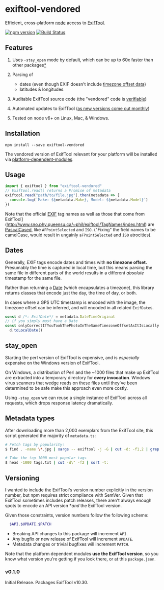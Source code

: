 # exiftool-vendored

Efficient, cross-platform [node](https://nodejs.org/) access to [ExifTool](http://www.sno.phy.queensu.ca/~phil/exiftool/). 

[![npm version](https://badge.fury.io/js/exiftool-vendored.svg)](https://badge.fury.io/js/exiftool-vendored)
[![Build Status](https://travis-ci.org/mceachen/exiftool-vendored.svg?branch=master)](https://travis-ci.org/mceachen/exiftool-vendored)

## Features

1. Uses `-stay_open` mode by default, which can be up to 60x faster than other packages[*](#stay_open)

1. Parsing of 
    - dates (even though EXIF doesn't include [timezone offset data](#dates))
    - latitudes & longitudes

1. Auditable ExifTool source code (the "vendored" code is [verifiable](http://owl.phy.queensu.ca/~phil/exiftool/checksums.txt))

1. Automated updates to ExifTool ([as new versions come out monthly](http://www.sno.phy.queensu.ca/~phil/exiftool/history.html))

1. Tested on node v6+ on Linux, Mac, & Windows.

## Installation

    npm install --save exiftool-vendored

The vendored version of ExifTool relevant for your platform will be installed via [platform-dependent-modules](https://www.npmjs.com/package/platform-dependent-modules).

## Usage

```js
import { exiftool } from "exiftool-vendored"
// ExifTool.read() returns a Promise of metadata
exiftool.read("path/to/file.jpg").then(metadata => {
  console.log(`Make: ${metadata.Make}, Model: ${metadata.Model}`)
})
```

Note that the official [EXIF](http://www.cipa.jp/std/documents/e/DC-008-2012_E.pdf) tag names as well as those that come from ExifTool](http://www.sno.phy.queensu.ca/~phil/exiftool/TagNames/index.html) are [PascalCased](https://en.wikipedia.org/wiki/PascalCase), like `AFPointSelected` and `ISO`. ("Fixing" the field names to be camelCase, would result in ungainly `aFPointSelected` and `iSO` atrocities).

## Dates

Generally, EXIF tags encode dates and times with **no timezone offset.** Presumably the time is captured in local time, but this means parsing the same file in different parts of the world results in a different *absolute* timestamp for the same file.

Rather than returning a [Date](https://developer.mozilla.org/en-US/docs/Web/JavaScript/Reference/Global_Objects/Date) (which encapsulates a timezone), this library returns classes that encode just the day, the time of day, or both.

In cases where a GPS UTC timestamp is encoded with the image, the timezone offset can be inferred, and will encoded in all related `ExifDate`s. 

```ts
const d /*: ExifDate*/ = metadata.DateTimeOriginal
// if you simply must have a Date
const onlyCorrectIfYouTookThePhotoInTheSameTimezoneOffsetAsItIsLocally: Date = 
  d.toLocalDate()
```

## stay_open

Starting the perl version of ExifTool is expensive, and is *especially* expensive on the Windows version of ExifTool. 

On Windows, a distribution of Perl and the ~1000 files that make up ExifTool are extracted into a temporary directory for **every invocation**. Windows virus scanners that wedge reads on these files until they've been determined to be safe make this approach even more costly.

Using `-stay_open` we can reuse a single instance of ExifTool across all requests, which drops response latency dramatically. 

## Metadata types

After downloading more than 2,000 exemplars from the ExifTool site, this script generated the majority of `metadata.ts`:

```sh
# Fetch tags by popularity:
$ find . -name \*.jpg | xargs -- exiftool -j -G | cut -d: -f1,2 | grep -vE '{|}' | sort | uniq -c | sort -rn > tags.txt

# Take the top 1000 most popular tags
$ head -1000 tags.txt | cut -d\" -f2 | sort -t:
```

## Versioning

I wanted to include the ExifTool's version number explicitly in the version number, but npm requires strict compliance with SemVer. Given that ExifTool sometimes includes patch releases, there aren't always enough spots to encode an API version **and* the ExifTool version.

Given those constraints, version numbers follow the following scheme:
```sh
  $API.$UPDATE.$PATCH
```

* Breaking API changes to this package will increment `API`.
* Any bugfix or new release of ExifTool will increment `UPDATE`.
* Metadata changes or trivial bugfixes will increment `PATCH`.

Note that the platform dependent modules **use the ExifTool version**, so you know what version you're getting if you look there, or at this `package.json`.

### v0.1.0

Initial Release. Packages ExifTool v10.30.
